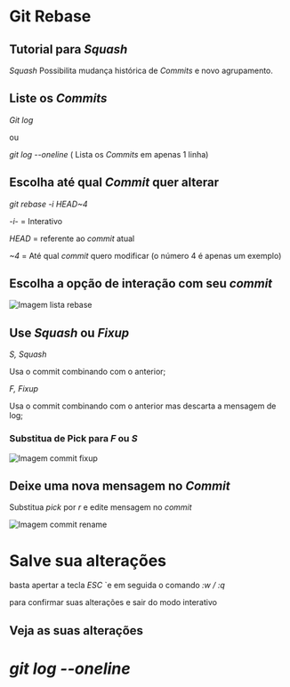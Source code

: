 # Git Rebase

## Tutorial para *Squash*

*Squash* Possibilita mudança histórica de *Commits* e novo agrupamento.

## Liste os *Commits*

*Git log*

ou 

*git log --oneline* ( Lista os *Commits* em apenas 1 linha)

## Escolha até qual *Commit* quer alterar

*git rebase -i HEAD~4* 

*-i*- = Interativo

*HEAD* = referente ao *commit* atual

*~4* = Até qual *commit* quero modificar (o número 4 é apenas um exemplo)

## Escolha a opção de interação com seu *commit*

![Imagem lista rebase](.\..\Imagens\lista_rebase.png)

## Use *Squash* ou *Fixup*

*S, Squash*

Usa o commit combinando com o anterior;

*F, Fixup* 

Usa o commit combinando com o anterior mas descarta a mensagem de log;

### Substitua de Pick para *F* ou *S*

![Imagem commit fixup](.\..\Imagens\commit_fixup.png)

## Deixe uma nova mensagem no *Commit*

Substitua *pick* por *r* e edite mensagem no *commit*

![Imagem commit rename](.\..\Imagens\commit_rename.png)
# Salve sua alterações

 basta apertar a tecla *ESC* `e em seguida o comando *:w / :q* 

para confirmar suas alterações e sair do modo interativo

## Veja as suas alterações

*git log --oneline*
=======
